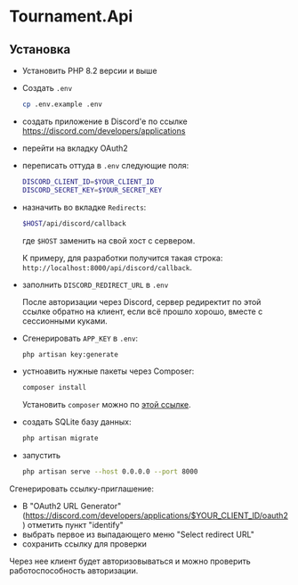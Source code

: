 # Tournament.Api

## Установка

* Установить PHP 8.2 версии и выше
* Создать `.env`

  ```bash
  cp .env.example .env
  ```

* создать приложение в Discord'e по ссылке <https://discord.com/developers/applications>
* перейти на вкладку OAuth2
* переписать оттуда в `.env` следующие поля:

  ```bash
  DISCORD_CLIENT_ID=$YOUR_CLIENT_ID
  DISCORD_SECRET_KEY=$YOUR_SECRET_KEY
  ```

* назначить во вкладке `Redirects`:

  ```bash
  $HOST/api/discord/callback
  ```

  где `$HOST` заменить на свой хост с сервером.

  К примеру, для разработки получится такая строка: `http://localhost:8000/api/discord/callback`.
* заполнить `DISCORD_REDIRECT_URL` в `.env`

  После авторизации через Discord, сервер редиректит по этой ссылке обратно на клиент, если всё прошло хорошо, вместе с сессионными куками.
* Сгенерировать `APP_KEY` в `.env`:

  ```bash
  php artisan key:generate
  ```

* устноавить нужные пакеты через Composer:

  ```bash
  composer install
  ```

  Установить `composer` можно по [этой ссылке](https://getcomposer.org/download/).
* создать SQLite базу данных:

  ```bash
  php artisan migrate
  ```

* запустить

  ```bash
  php artisan serve --host 0.0.0.0 --port 8000
  ```

Сгенерировать ссылку-приглашение:

* В "OAuth2 URL Generator" (<https://discord.com/developers/applications/$YOUR_CLIENT_ID/oauth2>) отметить пункт "identify"
* выбрать первое из выпадающего меню "Select redirect URL"
* сохранить ссылку для проверки

Через нее клиент будет авторизовываться и можно проверить работоспособность авторизации.

